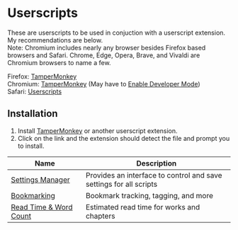 
# Userscripts

These are userscripts to be used in conjuction with a userscript extension. My recommendations are below.  
Note: Chromium includes nearly any browser besides Firefox based browsers and Safari. Chrome, Edge, Opera, Brave, and Vivaldi are Chromium browsers to name a few.  

Firefox: [TamperMonkey](https://addons.mozilla.org/en-US/firefox/addon/tampermonkey/)  
Chromium: [TamperMonkey](https://chromewebstore.google.com/detail/tampermonkey/dhdgffkkebhmkfjojejmpbldmpobfkfo?pli=1) (May have to [Enable Developer Mode](https://youtu.be/vGxpOBnLzp8))  
Safari: [Userscripts](https://apps.apple.com/us/app/userscripts/id1463298887)

## Installation

1. Install [TamperMonkey](https://www.tampermonkey.net/) or another userscript extension.
2. Click on the link and the extension should detect the file and prompt you to install.

| Name | Description |
|------|-------------|
| [Settings Manager](https://github.com/Katstrel/Kats-Tweaks-and-Skins/raw/refs/heads/main/Scripts/Settings_Manager.user.js) | Provides an interface to control and save settings for all scripts |
| [Bookmarking](https://github.com/Katstrel/Kats-Tweaks-and-Skins/raw/refs/heads/main/Scripts/Bookmarking.user.js) | Bookmark tracking, tagging, and more |
| [Read Time & Word Count](https://github.com/Katstrel/Kats-Tweaks-and-Skins/raw/refs/heads/main/Scripts/Read_Time_and_Word_Count.user.js) | Estimated read time for works and chapters |
